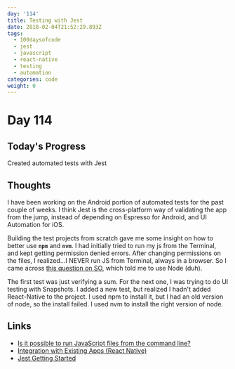 ```yaml
---
day: '114'
title: Testing with Jest
date: 2018-02-04T21:52:29.893Z
tags:
  - 100daysofcode
  - jest
  - javascript
  - react-native
  - testing
  - automation
categories: code
weight: 0
---
```

# Day 114

## Today's Progress

Created automated tests with Jest

## Thoughts

I have been working on the Android portion of automated tests for the past couple of weeks. I think Jest is the cross-platform way of validating the app from the jump, instead of depending on Espresso for Android, and UI Automation for iOS. 

Building the test projects from scratch gave me some insight on how to better use **`npm`** and **`nvm`**. I had initially tried to run my js from the Terminal, and kept getting permission denied errors. After changing permissions on the files, I realized...I NEVER run JS from Terminal, always in a browser. So I came across [this question on SO](https://stackoverflow.com/a/28756251/270847), which told me to use Node (duh).

The first test was just verifying a sum. For the next one, I was trying to do UI testing with Snapshots. I added a new test, but realized I hadn't added React-Native to the project. I used npm to install it, but I had an old version of node, so the install failed. I used nvm to install the right version of node.

## Links

* [Is it possible to run JavaScript files from the command line?](https://stackoverflow.com/a/28756251/270847)
* [Integration with Existing Apps (React Native)](https://facebook.github.io/react-native/docs/integration-with-existing-apps.html)
* [Jest Getting Started](https://facebook.github.io/jest/docs/en/getting-started.html)
